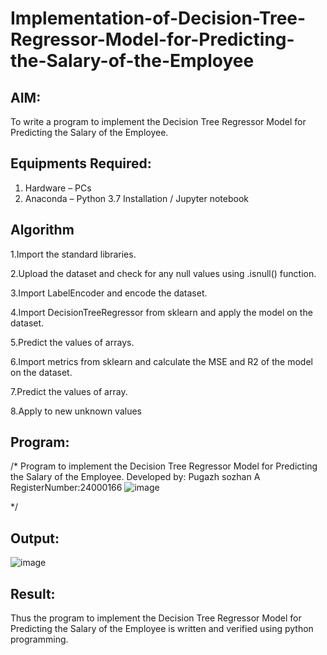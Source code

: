 # Implementation-of-Decision-Tree-Regressor-Model-for-Predicting-the-Salary-of-the-Employee

## AIM:
To write a program to implement the Decision Tree Regressor Model for Predicting the Salary of the Employee.

## Equipments Required:
1. Hardware – PCs
2. Anaconda – Python 3.7 Installation / Jupyter notebook

## Algorithm
 1.Import the standard libraries.
 
 2.Upload the dataset and check for any null values using .isnull() function.
 
 3.Import LabelEncoder and encode the dataset.
 
 4.Import DecisionTreeRegressor from sklearn and apply the model on the dataset.
 
 5.Predict the values of arrays.
 
 6.Import metrics from sklearn and calculate the MSE and R2 of the model on the
 dataset.
 
 7.Predict the values of array.
 
 8.Apply to new unknown values

## Program:

/*
Program to implement the Decision Tree Regressor Model for Predicting the Salary of the Employee.
Developed by: Pugazh sozhan A
RegisterNumber:24000166
![image](https://github.com/user-attachments/assets/4b878885-890b-40e7-b499-a232be43768d)


*/


## Output:
![image](https://github.com/user-attachments/assets/1df523e5-efe0-4b06-8c5b-f0aec2ef1d2e)



## Result:
Thus the program to implement the Decision Tree Regressor Model for Predicting the Salary of the Employee is written and verified using python programming.
